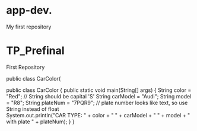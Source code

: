 # app-dev.
My first repository
# TP_Prefinal
First Repository

public class CarColor{

public class CarColor {
    public static void main(String[] args) {
        String color = "Red";         // String should be capital 'S'
        String carModel = "Audi";
        String model = "R8";
        String plateNum = "7PQR9";     // plate number looks like text, so use String instead of float   
        System.out.println("CAR TYPE: " + color + " " + carModel + " " + model + " with plate " + plateNum);
   }
}
